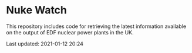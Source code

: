 # Nuke Watch

This repository includes code for retrieving the latest information available on the output of EDF nuclear power plants in the UK.

Last updated: 2021-01-12 20:24